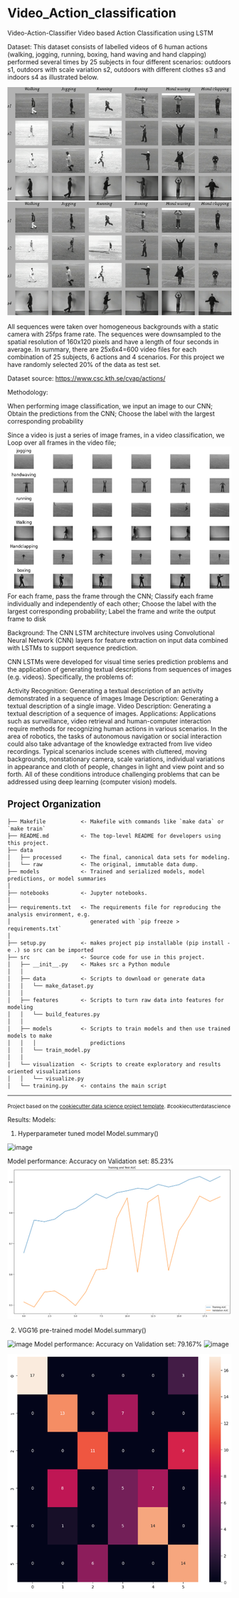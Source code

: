 Video_Action_classification
==============================
Video-Action-Classifier
Video based Action Classification using LSTM

Dataset: This dataset consists of labelled videos of 6 human actions (walking, jogging, running, boxing, hand waving and hand clapping) performed several times by 25 subjects in four different scenarios: outdoors s1, outdoors with scale variation s2, outdoors with different clothes s3 and indoors s4 as illustrated below.

![alt text](image-3.png)![alt text](image-4.png)

All sequences were taken over homogeneous backgrounds with a static camera with 25fps frame rate. The sequences were downsampled to the spatial resolution of 160x120 pixels and have a length of four seconds in average. In summary, there are 25x6x4=600 video files for each combination of 25 subjects, 6 actions and 4 scenarios. For this project we have randomly selected 20% of the data as test set.

Dataset source: https://www.csc.kth.se/cvap/actions/

Methodology:

When performing image classification, we input an image to our CNN; Obtain the predictions from the CNN; Choose the label with the largest corresponding probability

Since a video is just a series of image frames, in a video classification, we Loop over all frames in the video file;
![alt text](image.png) 
For each frame, pass the frame through the CNN; Classify each frame individually and independently of each other; Choose the label with the largest corresponding probability; Label the frame and write the output frame to disk

Background: The CNN LSTM architecture involves using Convolutional Neural Network (CNN) layers for feature extraction on input data combined with LSTMs to support sequence prediction.

CNN LSTMs were developed for visual time series prediction problems and the application of generating textual descriptions from sequences of images (e.g. videos). Specifically, the problems of:

Activity Recognition: Generating a textual description of an activity demonstrated in a sequence of images Image Description: Generating a textual description of a single image. Video Description: Generating a textual description of a sequence of images. Applications: Applications such as surveillance, video retrieval and human-computer interaction require methods for recognizing human actions in various scenarios. In the area of robotics, the tasks of autonomous navigation or social interaction could also take advantage of the knowledge extracted from live video recordings. Typical scenarios include scenes with cluttered, moving backgrounds, nonstationary camera, scale variations, individual variations in appearance and cloth of people, changes in light and view point and so forth. All of these conditions introduce challenging problems that can be addressed using deep learning (computer vision) models.

Project Organization
------------

    ├── Makefile           <- Makefile with commands like `make data` or `make train`
    ├── README.md          <- The top-level README for developers using this project.
    ├── data
    │   ├── processed      <- The final, canonical data sets for modeling.
    │   └── raw            <- The original, immutable data dump.
    ├── models             <- Trained and serialized models, model predictions, or model summaries
    │
    ├── notebooks          <- Jupyter notebooks. 
    │
    ├── requirements.txt   <- The requirements file for reproducing the analysis environment, e.g.
    │                         generated with `pip freeze > requirements.txt`
    │
    ├── setup.py           <- makes project pip installable (pip install -e .) so src can be imported
    ├── src                <- Source code for use in this project.
    │   ├── __init__.py    <- Makes src a Python module
    │   │
    │   ├── data           <- Scripts to download or generate data
    │   │   └── make_dataset.py
    │   │
    │   ├── features       <- Scripts to turn raw data into features for modeling
    │   │   └── build_features.py
    │   │
    │   ├── models         <- Scripts to train models and then use trained models to make
    │   │   │                 predictions
    │   │   └── train_model.py
    │   │
    │   └── visualization  <- Scripts to create exploratory and results oriented visualizations
    │   │   └── visualize.py
    │   └── training.py    <- contains the main script  


--------

<p><small>Project based on the <a target="_blank" href="https://drivendata.github.io/cookiecutter-data-science/">cookiecutter data science project template</a>. #cookiecutterdatascience</small></p>
 
 Results: 
 Models: 
 1. Hyperparameter tuned model 
 Model.summary()
<img width="454" alt="image" src="https://github.com/abhinavsingh9714/dev/assets/44581533/39300206-1332-4f3f-b21d-418390e6b972">

Model performance: Accuracy on Validation set: 85.23%
 ![alt text](image-1.png)

2. VGG16 pre-trained model
Model.summary()
<img width="570" alt="image" src="https://github.com/abhinavsingh9714/dev/assets/44581533/e4d5925b-9aad-4a46-8cff-9eb60f8a3695">
Model performance: Accuracy on Validation set: 79.167%
<img width="469" alt="image" src="https://github.com/abhinavsingh9714/dev/assets/44581533/f9b42d20-24e3-4a9c-ad61-6632480e1404">

![alt text](image-2.png)
